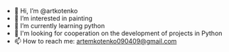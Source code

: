 - 👋 Hi, I’m @artkotenko
- 👀 I’m interested in painting
- 🌱 I’m currently learning python
- 💞️ I'm looking for cooperation on the development of projects in Python
- 📫 How to reach me: artemkotenko090409@gmail.com

<!---
artkotenko/artkotenko is a ✨ special ✨ repository because its `README.md` (this file) appears on your GitHub profile.
You can click the Preview link to take a look at your changes.
--->
